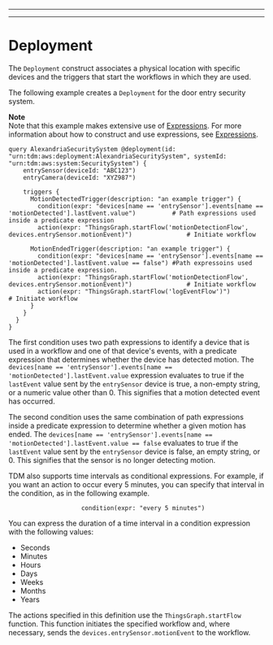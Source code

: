 --------

--------

# Deployment<a name="iot-tg-models-tdm-iot-sdc-deployconfig"></a>

The `Deployment` construct associates a physical location with specific devices and the triggers that start the workflows in which they are used\.

The following example creates a `Deployment` for the door entry security system\.

**Note**  
Note that this example makes extensive use of [Expressions](iot-tg-models-tdm-expressions.html)\. For more information about how to construct and use expressions, see [Expressions](iot-tg-models-tdm-expressions.html)\.

```
query AlexandriaSecuritySystem @deployment(id: "urn:tdm:aws:deployment:AlexandriaSecuritySystem", systemId: "urn:tdm:aws:system:SecuritySystem") {
    entrySensor(deviceId: "ABC123")
    entryCamera(deviceId: "XYZ987")
   
    triggers {
      MotionDetectedTrigger(description: "an example trigger") {
        condition(expr: "devices[name == 'entrySensor'].events[name == 'motionDetected'].lastEvent.value")          # Path expressions used inside a predicate expression
        action(expr: "ThingsGraph.startFlow('motionDetectionFlow', devices.entrySensor.motionEvent)")               # Initiate workflow
     
      MotionEndedTrigger(description: "an example trigger") {
        condition(expr: "devices[name == 'entrySensor'].events[name == 'motionDetected'].lastEvent.value == false") #Path expressoins used inside a predicate expression.
        action(expr: "ThingsGraph.startFlow('motionDetectionFlow', devices.entrySensor.motionEvent)")               # Initiate workflow
        action(expr: "ThingsGraph.startFlow('logEventFlow')")                                                       # Initiate workflow
      }
    }
  }
}
```

The first condition uses two path expressions to identify a device that is used in a workflow and one of that device's events, with a predicate expression that determines whether the device has detected motion\. The `devices[name == 'entrySensor'].events[name == 'motionDetected'].lastEvent.value` expression evaluates to true if the `lastEvent` value sent by the `entrySensor` device is true, a non\-empty string, or a numeric value other than 0\. This signifies that a motion detected event has occurred\.

The second condition uses the same combination of path expressions inside a predicate expression to determine whether a given motion has ended\. The `devices[name == 'entrySensor'].events[name == 'motionDetected'].lastEvent.value == false` evaluates to true if the `lastEvent` value sent by the `entrySensor` device is false, an empty string, or 0\. This signifies that the sensor is no longer detecting motion\.

TDM also supports time intervals as conditional expressions\. For example, if you want an action to occur every 5 minutes, you can specify that interval in the condition, as in the following example\.

```
                    condition(expr: "every 5 minutes")
```

You can express the duration of a time interval in a condition expression with the following values:
+ Seconds
+ Minutes
+ Hours
+ Days
+ Weeks
+ Months
+ Years

The actions specified in this definition use the `ThingsGraph.startFlow` function\. This function initiates the specified workflow and, where necessary, sends the `devices.entrySensor.motionEvent` to the workflow\.
